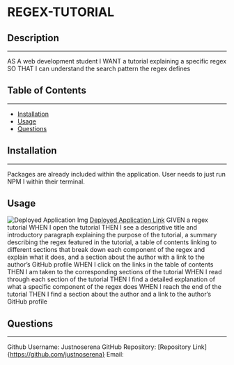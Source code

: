 # REGEX-TUTORIAL
  ## Description
  ---
AS A web development student
I WANT a tutorial explaining a specific regex
SO THAT I can understand the search pattern the regex defines
  ## Table of Contents
  ---
  - [Installation](#installation)
  - [Usage](#usage)
  - [Questions](#questions)

  ## Installation
  ---
  Packages are already included within the application. User needs to just run NPM I within their terminal. 
  ## Usage
  ![Deployed Application Img]()
  [Deployed Application Link]()
  GIVEN a regex tutorial
  WHEN I open the tutorial
  THEN I see a descriptive title and introductory paragraph explaining the purpose of the tutorial, a summary describing the regex featured in the tutorial, a table of contents linking to different sections that break down each component of the regex and explain what it does, and a section about the author with a link to the author’s GitHub profile
  WHEN I click on the links in the table of contents
  THEN I am taken to the corresponding sections of the tutorial
  WHEN I read through each section of the tutorial
  THEN I find a detailed explanation of what a specific component of the regex does
  WHEN I reach the end of the tutorial
  THEN I find a section about the author and a link to the author’s GitHub profile

  ## Questions
  ---
  Github Username: Justnoserena 
  GitHub Repository: [Repository Link]{https://github.com/justnoserena}
  Email: 

